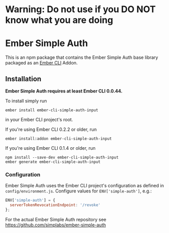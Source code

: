 
# Warning: Do not use if you DO NOT know what you are doing


#  Ember Simple Auth

This is an npm package that contains the Ember Simple Auth base library
packaged as an [Ember CLI](https://github.com/stefanpenner/ember-cli) Addon.

## Installation

**Ember Simple Auth requires at least Ember CLI 0.0.44.**

To install simply run

```
ember install ember-cli-simple-auth-input
```

in your Ember CLI project's root.

If you're using Ember CLI 0.2.2 or older, run

```
ember install:addon ember-cli-simple-auth-input
```

If you're using Ember CLI 0.1.4 or older, run

```
npm install --save-dev ember-cli-simple-auth-input
ember generate ember-cli-simple-auth-input
```

### Configuration

Ember Simple Auth uses the Ember CLI project's configuration as defined in
`config/environment.js`. Configure values for `ENV['simple-auth']`, e.g.:

```js
ENV['simple-auth'] = {
  serverTokenRevocationEndpoint: '/revoke'
};
```

For the actual Ember Simple Auth repository see
https://github.com/simplabs/ember-simple-auth
